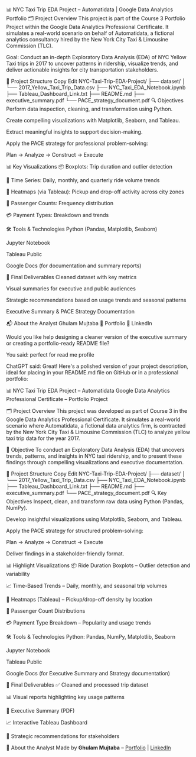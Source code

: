 📊 NYC Taxi Trip EDA Project – Automatidata | Google Data Analytics Portfolio
🗂 Project Overview
This project is part of the Course 3 Portfolio Project within the Google Data Analytics Professional Certificate. It simulates a real-world scenario on behalf of Automatidata, a fictional analytics consultancy hired by the New York City Taxi & Limousine Commission (TLC).

Goal:
Conduct an in-depth Exploratory Data Analysis (EDA) of NYC Yellow Taxi trips in 2017 to uncover patterns in ridership, visualize trends, and deliver actionable insights for city transportation stakeholders.

📁 Project Structure
Copy
Edit
NYC-Taxi-Trip-EDA-Project/
├── dataset/
│   └── 2017_Yellow_Taxi_Trip_Data.csv
├── NYC_Taxi_EDA_Notebook.ipynb
├── Tableau_Dashboard_Link.txt
├── README.md
├── executive_summary.pdf
└── PACE_strategy_document.pdf
🔍 Objectives
Perform data inspection, cleaning, and transformation using Python.

Create compelling visualizations with Matplotlib, Seaborn, and Tableau.

Extract meaningful insights to support decision-making.

Apply the PACE strategy for professional problem-solving:

Plan → Analyze → Construct → Execute

📊 Key Visualizations
📦 Boxplots: Trip duration and outlier detection

📆 Time Series: Daily, monthly, and quarterly ride volume trends

🌆 Heatmaps (via Tableau): Pickup and drop-off activity across city zones

👥 Passenger Counts: Frequency distribution

💳 Payment Types: Breakdown and trends

🛠 Tools & Technologies
Python (Pandas, Matplotlib, Seaborn)

Jupyter Notebook

Tableau Public

Google Docs (for documentation and summary reports)

📄 Final Deliverables
Cleaned dataset with key metrics

Visual summaries for executive and public audiences

Strategic recommendations based on usage trends and seasonal patterns

Executive Summary & PACE Strategy Documentation

📬 About the Analyst
Ghulam Mujtaba
🔗 Portfolio
🔗 LinkedIn

Would you like help designing a cleaner version of the executive summary or creating a portfolio-ready README file?



You said:
perfect for read me profile 

ChatGPT said:
Great! Here's a polished version of your project description, ideal for placing in your README.md file on GitHub or in a professional portfolio:

📊 NYC Taxi Trip EDA Project – Automatidata
Google Data Analytics Professional Certificate – Portfolio Project

🗂 Project Overview
This project was developed as part of Course 3 in the Google Data Analytics Professional Certificate. It simulates a real-world scenario where Automatidata, a fictional data analytics firm, is contracted by the New York City Taxi & Limousine Commission (TLC) to analyze yellow taxi trip data for the year 2017.

🎯 Objective
To conduct an Exploratory Data Analysis (EDA) that uncovers trends, patterns, and insights in NYC taxi ridership, and to present these findings through compelling visualizations and executive documentation.

📁 Project Structure
Copy
Edit
NYC-Taxi-Trip-EDA-Project/
├── dataset/
│   └── 2017_Yellow_Taxi_Trip_Data.csv
├── NYC_Taxi_EDA_Notebook.ipynb
├── Tableau_Dashboard_Link.txt
├── README.md
├── executive_summary.pdf
└── PACE_strategy_document.pdf
🔍 Key Objectives
Inspect, clean, and transform raw data using Python (Pandas, NumPy).

Develop insightful visualizations using Matplotlib, Seaborn, and Tableau.

Apply the PACE strategy for structured problem-solving:

Plan → Analyze → Construct → Execute

Deliver findings in a stakeholder-friendly format.

📊 Highlight Visualizations
📦 Ride Duration Boxplots – Outlier detection and variability

📈 Time-Based Trends – Daily, monthly, and seasonal trip volumes

🌆 Heatmaps (Tableau) – Pickup/drop-off density by location

👥 Passenger Count Distributions

💳 Payment Type Breakdown – Popularity and usage trends

🛠 Tools & Technologies
Python: Pandas, NumPy, Matplotlib, Seaborn

Jupyter Notebook

Tableau Public

Google Docs (for Executive Summary and Strategy documentation)

📄 Final Deliverables
✅ Cleaned and processed trip dataset

📊 Visual reports highlighting key usage patterns

📁 Executive Summary (PDF)

📈 Interactive Tableau Dashboard

📌 Strategic recommendations for stakeholders

👤 About the Analyst
Made by **Ghulam Mujtaba** – [Portfolio](https://ghulammujtaba.com) | [LinkedIn](https://linkedin.com/in/ghulamujtabaofficial)

